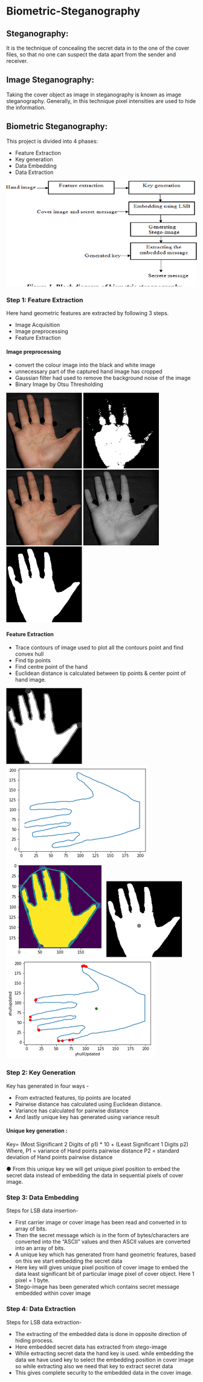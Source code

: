 # Biometric-Steganography

## Steganography:
It is the technique of concealing the secret data in to the one of the cover files, so that no one can suspect the data apart from the sender and receiver.

## Image Steganography: 
Taking the cover object as image in steganography is known as image steganography. Generally, in this technique pixel intensities are used to hide the information.

## Biometric Steganography:
This project is divided into 4 phases:
- Feature Extraction
- Key generation
- Data Embedding
- Data Extraction 

![block_diagram](https://github.com/anuradha9712/Biometric-Steganography/blob/master/images/diag.png)

### Step 1: Feature Extraction
Here hand geometric features are extracted by following 3 steps.
- Image Acquisition
- Image preprocessing    
- Feature Extraction

#### Image preprocessing
- convert the colour image into the black and white image 
- unnecessary part of the captured hand image has cropped 
- Gaussian filter had used to remove the background noise of the image 
- Binary Image by Otsu Thresholding

![](https://github.com/anuradha9712/Biometric-Steganography/blob/master/images/1.png)
![](https://github.com/anuradha9712/Biometric-Steganography/blob/master/images/2.png)
![](https://github.com/anuradha9712/Biometric-Steganography/blob/master/images/3.png)
![](https://github.com/anuradha9712/Biometric-Steganography/blob/master/images/4.png)
![](https://github.com/anuradha9712/Biometric-Steganography/blob/master/images/6.png)

#### Feature Extraction
- Trace contours of image used to plot all the contours point and find convex hull 
- Find tip points
- Find centre point of the hand 
- Euclidean distance is calculated between tip points & center point of hand image.


![](https://github.com/anuradha9712/Biometric-Steganography/blob/master/images/7.png)
![](https://github.com/anuradha9712/Biometric-Steganography/blob/master/images/8.png)
![](https://github.com/anuradha9712/Biometric-Steganography/blob/master/images/9.png)
![](https://github.com/anuradha9712/Biometric-Steganography/blob/master/images/10.png)
![](https://github.com/anuradha9712/Biometric-Steganography/blob/master/images/12.png)


### Step 2:  Key Generation
Key has generated in four ways -

- From extracted features, tip points are located
- Pairwise distance has calculated using Euclidean distance.
- Variance has calculated for pairwise distance
- And lastly unique key has generated using variance result 

#### Unique key generation :
Key= (Most Significant 2 Digits of p1) * 10 + (Least Significant 1 Digits p2)
Where,
P1 = variance of Hand points pairwise distance
P2 = standard deviation of Hand points pairwise distance

● From this unique key we will get unique pixel position to embed the secret data instead of embedding the data in sequential pixels of cover image. 

### Step 3: Data Embedding
Steps for LSB data insertion-

- First carrier image or cover image has been read and converted in to array of bits.
- Then the secret message which is in the form of bytes/characters are converted into the “ASCII” values and then ASCII values are converted into an array of bits. 
- A unique key which has generated from hand geometric features, based on this we start embedding the secret data
- Here key will gives unique pixel position of cover image to embed the data least significant bit of particular image pixel of cover object. Here 1 pixel = 1 byte.
- Stego-image has been generated which contains secret message embedded within cover image

### Step 4: Data Extraction
Steps for LSB data extraction-
- The extracting of the embedded data is done in opposite direction of hiding process.
- Here embedded secret data has extracted from stego-image
- While extracting secret data the hand key is used. while embedding the data we have used key to select the embedding position in cover image so while extracting also we need that key to extract secret data
- This gives complete security to the embedded data in the cover image. 









